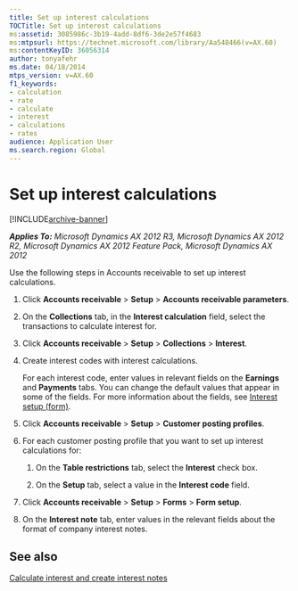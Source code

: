 ```yaml
---
title: Set up interest calculations
TOCTitle: Set up interest calculations
ms:assetid: 3085986c-3b19-4add-8df6-3de2e57f4683
ms:mtpsurl: https://technet.microsoft.com/library/Aa548466(v=AX.60)
ms:contentKeyID: 36056314
author: tonyafehr
ms.date: 04/18/2014
mtps_version: v=AX.60
f1_keywords:
- calculation
- rate
- calculate
- interest
- calculations
- rates
audience: Application User
ms.search.region: Global
---
```


# Set up interest calculations 


[!INCLUDE[archive-banner](includes/archive-banner.md)]


_**Applies To:** Microsoft Dynamics AX 2012 R3, Microsoft Dynamics AX 2012 R2, Microsoft Dynamics AX 2012 Feature Pack, Microsoft Dynamics AX 2012_

Use the following steps in Accounts receivable to set up interest calculations.

1.  Click **Accounts receivable** \> **Setup** \> **Accounts receivable parameters**.

2.  On the **Collections** tab, in the **Interest calculation** field, select the transactions to calculate interest for.

3.  Click **Accounts receivable** \> **Setup** \> **Collections** \> **Interest**.

4.  Create interest codes with interest calculations.
    
    For each interest code, enter values in relevant fields on the **Earnings** and **Payments** tabs. You can change the default values that appear in some of the fields. For more information about the fields, see [Interest setup (form)](https://technet.microsoft.com/library/aa574050\(v=ax.60\)).

5.  Click **Accounts receivable** \> **Setup** \> **Customer posting profiles**.

6.  For each customer posting profile that you want to set up interest calculations for:
    
    1.  On the **Table restrictions** tab, select the **Interest** check box.
    
    2.  On the **Setup** tab, select a value in the **Interest code** field.

7.  Click **Accounts receivable** \> **Setup** \> **Forms** \> **Form setup**.

8.  On the **Interest note** tab, enter values in the relevant fields about the format of company interest notes.

## See also

[Calculate interest and create interest notes](calculate-interest-and-create-interest-notes.md)

  


